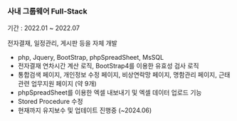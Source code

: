 ### 사내 그룹웨어 Full-Stack

기간 : 2022.01 ~ 2022.07

전자결재, 일정관리, 게시판 등을 자체 개발

- php, Jquery, BootStrap, phpSpreadSheet, MsSQL
- 전자결재 연차시간 계산 로직, BootStrap4를 이용한 유효성 검사 로직
- 통합검색 페이지, 개인정보 수정 페이지, 비상연락망 페이지, 명함관리 페이지, 근태관련 업무지원 페이지 (약 9개)
- phpSpreadSheet를 이용한 엑셀 내보내기 및 엑셀 데이터 업로드 기능
- Stored Procedure 수정
- 현재까지 유지보수 및 업테이트 진행중 (~2024.06)
